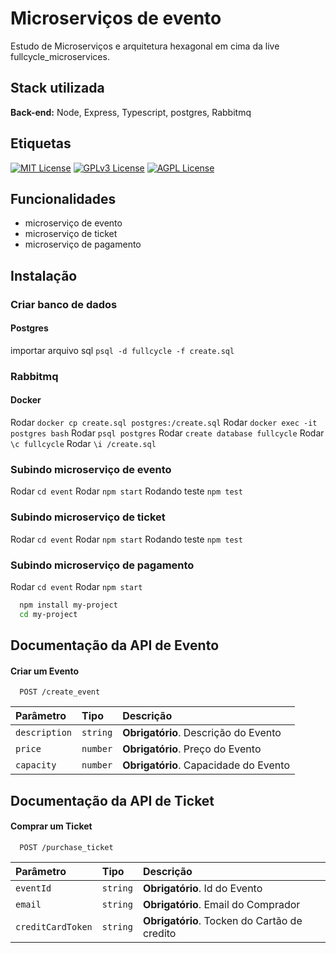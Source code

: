 
# Microserviços de evento

Estudo de Microserviços e arquitetura hexagonal em cima da live fullcycle_microservices.


## Stack utilizada

**Back-end:** Node, Express, Typescript, postgres, Rabbitmq


## Etiquetas

[![MIT License](https://img.shields.io/badge/License-MIT-green.svg)](https://choosealicense.com/licenses/mit/)
[![GPLv3 License](https://img.shields.io/badge/License-GPL%20v3-yellow.svg)](https://opensource.org/licenses/)
[![AGPL License](https://img.shields.io/badge/license-AGPL-blue.svg)](http://www.gnu.org/licenses/agpl-3.0)


## Funcionalidades

- microserviço de evento
- microserviço de ticket
- microserviço de pagamento


## Instalação

### Criar banco de dados

#### Postgres
importar arquivo sql `psql -d fullcycle -f create.sql` 

### Rabbitmq


#### Docker
Rodar `docker cp create.sql postgres:/create.sql`
Rodar `docker exec -it postgres bash`
Rodar `psql postgres`
Rodar `create database fullcycle`
Rodar `\c fullcycle`
Rodar `\i /create.sql`

### Subindo microserviço de evento
Rodar `cd event`
Rodar `npm start`
Rodando teste `npm test`

### Subindo microserviço de ticket
Rodar `cd event`
Rodar `npm start`
Rodando teste `npm test`

### Subindo microserviço de pagamento
Rodar `cd event`
Rodar `npm start`


```bash
  npm install my-project
  cd my-project
```
    
## Documentação da API de Evento

#### Criar um Evento

```http
  POST /create_event
```

| Parâmetro   | Tipo       | Descrição                           |
| :---------- | :--------- | :---------------------------------- |
| `description` | `string` | **Obrigatório**. Descrição do Evento |
| `price` | `number` | **Obrigatório**. Preço do Evento |
| `capacity` | `number` | **Obrigatório**. Capacidade do Evento |


## Documentação da API de Ticket

#### Comprar um Ticket

```http
  POST /purchase_ticket
```

| Parâmetro   | Tipo       | Descrição                           |
| :---------- | :--------- | :---------------------------------- |
| `eventId` | `string` | **Obrigatório**. Id do Evento |
| `email` | `string` | **Obrigatório**. Email do Comprador |
| `creditCardToken` | `string` | **Obrigatório**. Tocken do Cartão de credito |



